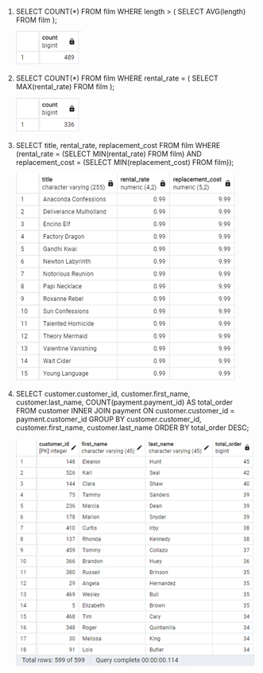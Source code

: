 1. SELECT COUNT(*) FROM film
   WHERE length > 
   (
 	 SELECT AVG(length) FROM film
   );

   ![](./images/1.png)

2. SELECT COUNT(*) FROM film
   WHERE rental_rate = 
   (
 	 SELECT MAX(rental_rate) FROM film
   );

   ![](./images/2.png)

3. SELECT title, rental_rate, replacement_cost FROM film
   WHERE (rental_rate = (SELECT MIN(rental_rate) FROM film) AND replacement_cost = (SELECT MIN(replacement_cost) FROM film));

   ![](./images/3.png)

4. SELECT
    customer.customer_id,
    customer.first_name,
    customer.last_name,
    COUNT(payment.payment_id) AS total_order
   FROM
    customer
   INNER JOIN
    payment ON customer.customer_id = payment.customer_id
   GROUP BY
    customer.customer_id, customer.first_name, customer.last_name
   ORDER BY
    total_order DESC;

    ![](./images/4.png)